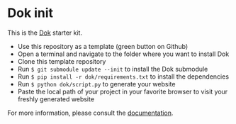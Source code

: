 # Dok init

This is the [Dok](https://github.com/antoinestudio/dok) starter kit.

- Use this repository as a template (green button on Github)
- Open a terminal and navigate to the folder where you want to install Dok
- Clone this template repository
- Run `$ git submodule update --init` to install the Dok submodule
- Run `$ pip install -r dok/requirements.txt` to install the dependencies
- Run `$ python dok/script.py` to generate your website
- Paste the local path of your project in your favorite browser to visit your freshly generated website

For more information, please consult the [documentation](https://github.com/antoinestudio/dok-documentation).